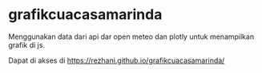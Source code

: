 # grafikcuacasamarinda

Menggunakan data dari api dar open meteo dan plotly untuk menampilkan grafik di js.

Dapat di akses di https://rezhani.github.io/grafikcuacasamarinda/
